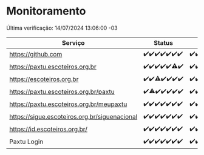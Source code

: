 # Monitoramento

Última verificação: 14/07/2024 13:06:00 -03

|Serviço|Status|Últimas 24h|
|---|---|---|
|https://github.com|<span title="2024-07-07: OK=23">✔️</span><span title="2024-07-08: OK=24">✔️</span><span title="2024-07-09: OK=24">✔️</span><span title="2024-07-10: OK=24">✔️</span><span title="2024-07-11: OK=24">✔️</span><span title="2024-07-12: OK=24">✔️</span><span title="2024-07-13: OK=16">✔️</span>|<span title="13/07/2024 13:07:00 -03 : 200">✔️</span><span title="13/07/2024 14:04:00 -03 : 200">✔️</span><span title="13/07/2024 15:08:00 -03 : 200">✔️</span><span title="13/07/2024 16:05:00 -03 : 200">✔️</span><span title="13/07/2024 17:07:00 -03 : 200">✔️</span><span title="13/07/2024 18:06:00 -03 : 200">✔️</span><span title="13/07/2024 19:06:00 -03 : 200">✔️</span><span title="13/07/2024 20:06:00 -03 : 200">✔️</span><span title="13/07/2024 21:38:00 -03 : 200">✔️</span><span title="13/07/2024 23:04:00 -03 : 200">✔️</span><span title="14/07/2024 00:09:00 -03 : 200">✔️</span><span title="14/07/2024 01:10:00 -03 : 200">✔️</span><span title="14/07/2024 02:08:00 -03 : 200">✔️</span><span title="14/07/2024 03:11:00 -03 : 200">✔️</span><span title="14/07/2024 04:09:00 -03 : 200">✔️</span><span title="14/07/2024 05:10:00 -03 : 200">✔️</span><span title="14/07/2024 06:08:00 -03 : 200">✔️</span><span title="14/07/2024 07:08:00 -03 : 200">✔️</span><span title="14/07/2024 08:07:00 -03 : 200">✔️</span><span title="14/07/2024 09:12:00 -03 : 200">✔️</span><span title="14/07/2024 10:30:00 -03 : 200">✔️</span><span title="14/07/2024 11:04:00 -03 : 200">✔️</span><span title="14/07/2024 12:06:00 -03 : 200">✔️</span><span title="14/07/2024 13:06:00 -03 : 200">✔️</span>|
|https://paxtu.escoteiros.org.br|<span title="2024-07-07: OK=23">✔️</span><span title="2024-07-08: OK=24">✔️</span><span title="2024-07-09: OK=24">✔️</span><span title="2024-07-10: OK=24">✔️</span><span title="2024-07-11: OK=24">✔️</span><span title="2024-07-12: OK=23, Falhas=1">⚠️</span><span title="2024-07-13: OK=16">✔️</span>|<span title="13/07/2024 13:07:00 -03 : 200">✔️</span><span title="13/07/2024 14:04:00 -03 : 200">✔️</span><span title="13/07/2024 15:08:00 -03 : 200">✔️</span><span title="13/07/2024 16:05:00 -03 : 200">✔️</span><span title="13/07/2024 17:07:00 -03 : 200">✔️</span><span title="13/07/2024 18:06:00 -03 : 200">✔️</span><span title="13/07/2024 19:06:00 -03 : 200">✔️</span><span title="13/07/2024 20:06:00 -03 : 200">✔️</span><span title="13/07/2024 21:38:00 -03 : 200">✔️</span><span title="13/07/2024 23:04:00 -03 : 200">✔️</span><span title="14/07/2024 00:09:00 -03 : 200">✔️</span><span title="14/07/2024 01:10:00 -03 : 200">✔️</span><span title="14/07/2024 02:08:00 -03 : 200">✔️</span><span title="14/07/2024 03:11:00 -03 : 200">✔️</span><span title="14/07/2024 04:09:00 -03 : 200">✔️</span><span title="14/07/2024 05:10:00 -03 : 200">✔️</span><span title="14/07/2024 06:08:00 -03 : 200">✔️</span><span title="14/07/2024 07:08:00 -03 : 200">✔️</span><span title="14/07/2024 08:07:00 -03 : 200">✔️</span><span title="14/07/2024 09:12:00 -03 : 200">✔️</span><span title="14/07/2024 10:30:00 -03 : 200">✔️</span><span title="14/07/2024 11:04:00 -03 : 200">✔️</span><span title="14/07/2024 12:06:00 -03 : 200">✔️</span><span title="14/07/2024 13:06:00 -03 : 200">✔️</span>|
|https://escoteiros.org.br|<span title="2024-07-07: OK=23">✔️</span><span title="2024-07-08: OK=24">✔️</span><span title="2024-07-09: OK=22, Falhas=2">⚠️</span><span title="2024-07-10: OK=24">✔️</span><span title="2024-07-11: OK=24">✔️</span><span title="2024-07-12: OK=24">✔️</span><span title="2024-07-13: OK=16">✔️</span>|<span title="13/07/2024 13:07:00 -03 : 200">✔️</span><span title="13/07/2024 14:04:00 -03 : 200">✔️</span><span title="13/07/2024 15:08:00 -03 : 200">✔️</span><span title="13/07/2024 16:05:00 -03 : 200">✔️</span><span title="13/07/2024 17:07:00 -03 : 200">✔️</span><span title="13/07/2024 18:06:00 -03 : 200">✔️</span><span title="13/07/2024 19:06:00 -03 : 200">✔️</span><span title="13/07/2024 20:06:00 -03 : 200">✔️</span><span title="13/07/2024 21:38:00 -03 : 200">✔️</span><span title="13/07/2024 23:04:00 -03 : 200">✔️</span><span title="14/07/2024 00:09:00 -03 : 200">✔️</span><span title="14/07/2024 01:10:00 -03 : 200">✔️</span><span title="14/07/2024 02:08:00 -03 : 200">✔️</span><span title="14/07/2024 03:11:00 -03 : 200">✔️</span><span title="14/07/2024 04:09:00 -03 : 200">✔️</span><span title="14/07/2024 05:10:00 -03 : 200">✔️</span><span title="14/07/2024 06:08:00 -03 : 200">✔️</span><span title="14/07/2024 07:08:00 -03 : 200">✔️</span><span title="14/07/2024 08:07:00 -03 : 200">✔️</span><span title="14/07/2024 09:12:00 -03 : 200">✔️</span><span title="14/07/2024 10:30:00 -03 : 200">✔️</span><span title="14/07/2024 11:04:00 -03 : 200">✔️</span><span title="14/07/2024 12:06:00 -03 : 200">✔️</span><span title="14/07/2024 13:06:00 -03 : 200">✔️</span>|
|https://paxtu.escoteiros.org.br/paxtu|<span title="2024-07-07: OK=23">✔️</span><span title="2024-07-08: OK=23, Falhas=1">⚠️</span><span title="2024-07-09: OK=24">✔️</span><span title="2024-07-10: OK=24">✔️</span><span title="2024-07-11: OK=24">✔️</span><span title="2024-07-12: OK=24">✔️</span><span title="2024-07-13: OK=16">✔️</span>|<span title="13/07/2024 13:07:00 -03 : 200">✔️</span><span title="13/07/2024 14:04:00 -03 : 200">✔️</span><span title="13/07/2024 15:08:00 -03 : 200">✔️</span><span title="13/07/2024 16:05:00 -03 : 200">✔️</span><span title="13/07/2024 17:07:00 -03 : 200">✔️</span><span title="13/07/2024 18:06:00 -03 : 200">✔️</span><span title="13/07/2024 19:06:00 -03 : 200">✔️</span><span title="13/07/2024 20:06:00 -03 : 200">✔️</span><span title="13/07/2024 21:38:00 -03 : 200">✔️</span><span title="13/07/2024 23:04:00 -03 : 200">✔️</span><span title="14/07/2024 00:09:00 -03 : 200">✔️</span><span title="14/07/2024 01:10:00 -03 : 200">✔️</span><span title="14/07/2024 02:08:00 -03 : 200">✔️</span><span title="14/07/2024 03:11:00 -03 : 200">✔️</span><span title="14/07/2024 04:09:00 -03 : 200">✔️</span><span title="14/07/2024 05:10:00 -03 : 200">✔️</span><span title="14/07/2024 06:08:00 -03 : 200">✔️</span><span title="14/07/2024 07:08:00 -03 : 200">✔️</span><span title="14/07/2024 08:07:00 -03 : 200">✔️</span><span title="14/07/2024 09:12:00 -03 : 200">✔️</span><span title="14/07/2024 10:30:00 -03 : 200">✔️</span><span title="14/07/2024 11:04:00 -03 : 200">✔️</span><span title="14/07/2024 12:06:00 -03 : 200">✔️</span><span title="14/07/2024 13:06:00 -03 : 200">✔️</span>|
|https://paxtu.escoteiros.org.br/meupaxtu|<span title="2024-07-07: OK=23">✔️</span><span title="2024-07-08: OK=24">✔️</span><span title="2024-07-09: OK=24">✔️</span><span title="2024-07-10: OK=24">✔️</span><span title="2024-07-11: OK=24">✔️</span><span title="2024-07-12: OK=24">✔️</span><span title="2024-07-13: OK=16">✔️</span>|<span title="13/07/2024 13:07:00 -03 : 200">✔️</span><span title="13/07/2024 14:04:00 -03 : 200">✔️</span><span title="13/07/2024 15:08:00 -03 : 200">✔️</span><span title="13/07/2024 16:05:00 -03 : 200">✔️</span><span title="13/07/2024 17:07:00 -03 : 200">✔️</span><span title="13/07/2024 18:06:00 -03 : 200">✔️</span><span title="13/07/2024 19:06:00 -03 : 200">✔️</span><span title="13/07/2024 20:06:00 -03 : 200">✔️</span><span title="13/07/2024 21:38:00 -03 : 200">✔️</span><span title="13/07/2024 23:04:00 -03 : 200">✔️</span><span title="14/07/2024 00:09:00 -03 : 200">✔️</span><span title="14/07/2024 01:10:00 -03 : 200">✔️</span><span title="14/07/2024 02:08:00 -03 : 200">✔️</span><span title="14/07/2024 03:11:00 -03 : 200">✔️</span><span title="14/07/2024 04:09:00 -03 : 200">✔️</span><span title="14/07/2024 05:10:00 -03 : 200">✔️</span><span title="14/07/2024 06:08:00 -03 : 200">✔️</span><span title="14/07/2024 07:08:00 -03 : 200">✔️</span><span title="14/07/2024 08:07:00 -03 : 200">✔️</span><span title="14/07/2024 09:12:00 -03 : 200">✔️</span><span title="14/07/2024 10:30:00 -03 : 200">✔️</span><span title="14/07/2024 11:04:00 -03 : 200">✔️</span><span title="14/07/2024 12:06:00 -03 : 200">✔️</span><span title="14/07/2024 13:06:00 -03 : 200">✔️</span>|
|https://sigue.escoteiros.org.br/siguenacional|<span title="2024-07-07: OK=23">✔️</span><span title="2024-07-08: OK=24">✔️</span><span title="2024-07-09: OK=24">✔️</span><span title="2024-07-10: OK=24">✔️</span><span title="2024-07-11: OK=24">✔️</span><span title="2024-07-12: OK=24">✔️</span><span title="2024-07-13: OK=16">✔️</span>|<span title="13/07/2024 13:07:00 -03 : 200">✔️</span><span title="13/07/2024 14:04:00 -03 : 200">✔️</span><span title="13/07/2024 15:08:00 -03 : 200">✔️</span><span title="13/07/2024 16:05:00 -03 : 200">✔️</span><span title="13/07/2024 17:07:00 -03 : 200">✔️</span><span title="13/07/2024 18:06:00 -03 : 200">✔️</span><span title="13/07/2024 19:06:00 -03 : 200">✔️</span><span title="13/07/2024 20:06:00 -03 : 200">✔️</span><span title="13/07/2024 21:38:00 -03 : 200">✔️</span><span title="13/07/2024 23:04:00 -03 : 200">✔️</span><span title="14/07/2024 00:09:00 -03 : 200">✔️</span><span title="14/07/2024 01:10:00 -03 : 200">✔️</span><span title="14/07/2024 02:08:00 -03 : 200">✔️</span><span title="14/07/2024 03:11:00 -03 : 200">✔️</span><span title="14/07/2024 04:09:00 -03 : 200">✔️</span><span title="14/07/2024 05:10:00 -03 : 200">✔️</span><span title="14/07/2024 06:08:00 -03 : 200">✔️</span><span title="14/07/2024 07:08:00 -03 : 200">✔️</span><span title="14/07/2024 08:07:00 -03 : 200">✔️</span><span title="14/07/2024 09:12:00 -03 : 200">✔️</span><span title="14/07/2024 10:30:00 -03 : 200">✔️</span><span title="14/07/2024 11:04:00 -03 : 200">✔️</span><span title="14/07/2024 12:06:00 -03 : 200">✔️</span><span title="14/07/2024 13:06:00 -03 : 200">✔️</span>|
|https://id.escoteiros.org.br/|<span title="2024-07-07: OK=23">✔️</span><span title="2024-07-08: OK=24">✔️</span><span title="2024-07-09: OK=24">✔️</span><span title="2024-07-10: OK=24">✔️</span><span title="2024-07-11: OK=24">✔️</span><span title="2024-07-12: OK=24">✔️</span><span title="2024-07-13: OK=16">✔️</span>|<span title="13/07/2024 13:07:00 -03 : 200">✔️</span><span title="13/07/2024 14:04:00 -03 : 200">✔️</span><span title="13/07/2024 15:08:00 -03 : 200">✔️</span><span title="13/07/2024 16:05:00 -03 : 200">✔️</span><span title="13/07/2024 17:07:00 -03 : 200">✔️</span><span title="13/07/2024 18:06:00 -03 : 200">✔️</span><span title="13/07/2024 19:06:00 -03 : 200">✔️</span><span title="13/07/2024 20:06:00 -03 : 200">✔️</span><span title="13/07/2024 21:38:00 -03 : 200">✔️</span><span title="13/07/2024 23:04:00 -03 : 200">✔️</span><span title="14/07/2024 00:09:00 -03 : 200">✔️</span><span title="14/07/2024 01:10:00 -03 : 200">✔️</span><span title="14/07/2024 02:08:00 -03 : 200">✔️</span><span title="14/07/2024 03:11:00 -03 : 200">✔️</span><span title="14/07/2024 04:09:00 -03 : 200">✔️</span><span title="14/07/2024 05:10:00 -03 : 200">✔️</span><span title="14/07/2024 06:08:00 -03 : 200">✔️</span><span title="14/07/2024 07:08:00 -03 : 200">✔️</span><span title="14/07/2024 08:07:00 -03 : 200">✔️</span><span title="14/07/2024 09:12:00 -03 : 200">✔️</span><span title="14/07/2024 10:30:00 -03 : 200">✔️</span><span title="14/07/2024 11:04:00 -03 : 200">✔️</span><span title="14/07/2024 12:06:00 -03 : 200">✔️</span><span title="14/07/2024 13:06:00 -03 : 200">✔️</span>|
|Paxtu Login|<span title="2024-07-07: OK=23">✔️</span><span title="2024-07-08: OK=24">✔️</span><span title="2024-07-09: OK=24">✔️</span><span title="2024-07-10: OK=24">✔️</span><span title="2024-07-11: OK=24">✔️</span><span title="2024-07-12: OK=24">✔️</span><span title="2024-07-13: OK=16">✔️</span>|<span title="13/07/2024 13:07:00 -03 : 200">✔️</span><span title="13/07/2024 14:04:00 -03 : 200">✔️</span><span title="13/07/2024 15:08:00 -03 : 200">✔️</span><span title="13/07/2024 16:05:00 -03 : 200">✔️</span><span title="13/07/2024 17:07:00 -03 : 200">✔️</span><span title="13/07/2024 18:06:00 -03 : 200">✔️</span><span title="13/07/2024 19:06:00 -03 : 200">✔️</span><span title="13/07/2024 20:06:00 -03 : 200">✔️</span><span title="13/07/2024 21:38:00 -03 : 200">✔️</span><span title="13/07/2024 23:04:00 -03 : 200">✔️</span><span title="14/07/2024 00:09:00 -03 : 200">✔️</span><span title="14/07/2024 01:10:00 -03 : 200">✔️</span><span title="14/07/2024 02:08:00 -03 : 200">✔️</span><span title="14/07/2024 03:11:00 -03 : 200">✔️</span><span title="14/07/2024 04:09:00 -03 : 200">✔️</span><span title="14/07/2024 05:10:00 -03 : 200">✔️</span><span title="14/07/2024 06:08:00 -03 : 200">✔️</span><span title="14/07/2024 07:08:00 -03 : 200">✔️</span><span title="14/07/2024 08:07:00 -03 : 200">✔️</span><span title="14/07/2024 09:12:00 -03 : 200">✔️</span><span title="14/07/2024 10:30:00 -03 : 200">✔️</span><span title="14/07/2024 11:04:00 -03 : 200">✔️</span><span title="14/07/2024 12:06:00 -03 : 200">✔️</span><span title="14/07/2024 13:06:00 -03 : 200">✔️</span>|

